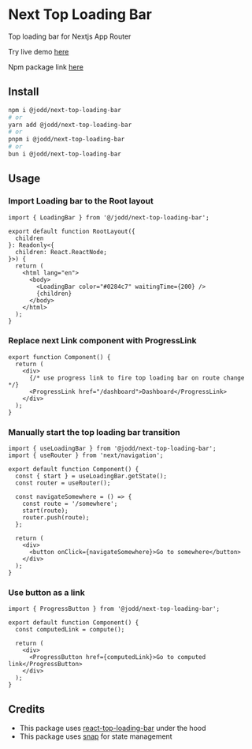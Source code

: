 # Next Top Loading Bar

Top loading bar for Nextjs App Router

Try live demo [here](https://next-top-loading-bar.vercel.app)

Npm package link [here](https://www.npmjs.com/package/@jodd/next-top-loading-bar)

## Install

```bash
npm i @jodd/next-top-loading-bar
# or
yarn add @jodd/next-top-loading-bar
# or
pnpm i @jodd/next-top-loading-bar
# or
bun i @jodd/next-top-loading-bar
```

## Usage

### Import Loading bar to the Root layout

```tsx
import { LoadingBar } from '@/jodd/next-top-loading-bar';

export default function RootLayout({
  children
}: Readonly<{
  children: React.ReactNode;
}>) {
  return (
    <html lang="en">
      <body>
        <LoadingBar color="#0284c7" waitingTime={200} />
        {children}
      </body>
    </html>
  );
}
```

### Replace next Link component with ProgressLink

```tsx
export function Component() {
  return (
    <div>
      {/* use progress link to fire top loading bar on route change */}
      <ProgressLink href="/dashboard">Dashboard</ProgressLink>
    </div>
  );
}
```

### Manually start the top loading bar transition

```tsx
import { useLoadingBar } from '@jodd/next-top-loading-bar';
import { useRouter } from 'next/navigation';

export default function Component() {
  const { start } = useLoadingBar.getState();
  const router = useRouter();

  const navigateSomewhere = () => {
    const route = '/somewhere';
    start(route);
    router.push(route);
  };

  return (
    <div>
      <button onClick={navigateSomewhere}>Go to somewhere</button>
    </div>
  );
}
```

### Use button as a link

```tsx
import { ProgressButton } from '@jodd/next-top-loading-bar';

export default function Component() {
  const computedLink = compute();

  return (
    <div>
      <ProgressButton href={computedLink}>Go to computed link</ProgressButton>
    </div>
  );
}
```

## Credits

- This package uses [react-top-loading-bar](https://github.com/klendi/react-top-loading-bar) under the hood
- This package uses [snap](https://github.com/bibekjodd/snap) for state management
